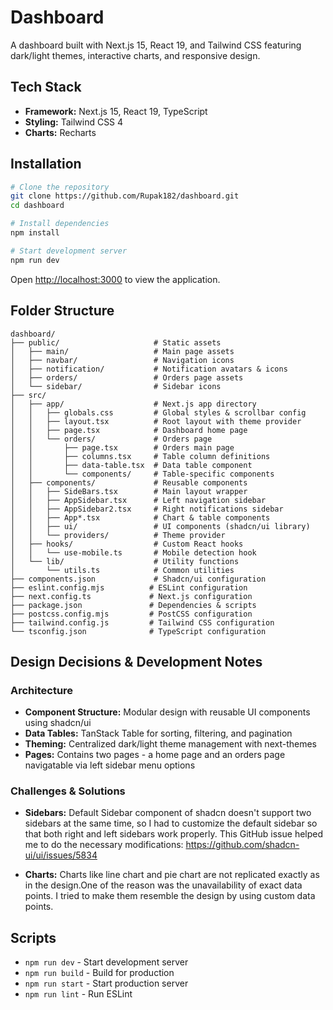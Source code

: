 # Dashboard

A dashboard built with Next.js 15, React 19, and Tailwind CSS featuring dark/light themes, interactive charts, and responsive design.


## Tech Stack

- **Framework:** Next.js 15, React 19, TypeScript
- **Styling:** Tailwind CSS 4
- **Charts:** Recharts

## Installation

```bash
# Clone the repository
git clone https://github.com/Rupak182/dashboard.git
cd dashboard

# Install dependencies
npm install

# Start development server
npm run dev
```

Open [http://localhost:3000](http://localhost:3000) to view the application.

## Folder Structure

```
dashboard/
├── public/                     # Static assets
│   ├── main/                   # Main page assets
│   ├── navbar/                 # Navigation icons
│   ├── notification/           # Notification avatars & icons
│   ├── orders/                 # Orders page assets
│   └── sidebar/                # Sidebar icons
├── src/
│   ├── app/                    # Next.js app directory
│   │   ├── globals.css         # Global styles & scrollbar config
│   │   ├── layout.tsx          # Root layout with theme provider
│   │   ├── page.tsx            # Dashboard home page
│   │   └── orders/             # Orders page
│   │       ├── page.tsx        # Orders main page
│   │       ├── columns.tsx     # Table column definitions
│   │       ├── data-table.tsx  # Data table component
│   │       └── components/     # Table-specific components
│   ├── components/             # Reusable components
│   │   ├── SideBars.tsx        # Main layout wrapper
│   │   ├── AppSidebar.tsx      # Left navigation sidebar
│   │   ├── AppSidebar2.tsx     # Right notifications sidebar
│   │   ├── App*.tsx            # Chart & table components
│   │   ├── ui/                 # UI components (shadcn/ui library)
│   │   └── providers/          # Theme provider
│   ├── hooks/                  # Custom React hooks
│   │   └── use-mobile.ts       # Mobile detection hook
│   └── lib/                    # Utility functions
│       └── utils.ts            # Common utilities
├── components.json             # Shadcn/ui configuration
├── eslint.config.mjs          # ESLint configuration
├── next.config.ts             # Next.js configuration
├── package.json               # Dependencies & scripts
├── postcss.config.mjs         # PostCSS configuration
├── tailwind.config.js         # Tailwind CSS configuration
└── tsconfig.json              # TypeScript configuration
```

## Design Decisions & Development Notes

### Architecture
- **Component Structure:** Modular design with reusable UI components using shadcn/ui
- **Data Tables:** TanStack Table for sorting, filtering, and pagination
- **Theming:** Centralized dark/light theme management with next-themes
- **Pages:** Contains two pages - a home page and an orders page navigatable via left sidebar menu options



### Challenges & Solutions
- **Sidebars:** Default Sidebar component of shadcn doesn't support two sidebars at the same time, so I had to customize the default sidebar so that both right and left sidebars work properly. This GitHub issue helped me to do the necessary modifications: https://github.com/shadcn-ui/ui/issues/5834

- **Charts:** Charts like line chart and pie chart are not replicated exactly as in the design.One of the reason was the unavailability of exact data points. I tried to make them resemble the design by using custom data points.


## Scripts

- `npm run dev` - Start development server
- `npm run build` - Build for production
- `npm run start` - Start production server
- `npm run lint` - Run ESLint

